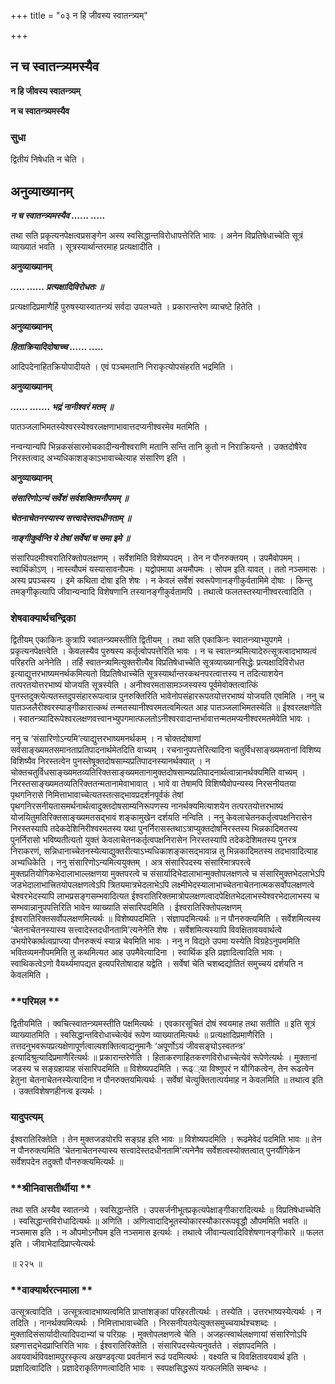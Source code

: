 +++
title = "०३ न हि जीवस्य स्वातन्त्र्यम्"

+++


## न च स्वातन्त्र्यमस्यैव

**न हि जीवस्य स्वातन्त्र्यम्**

**न च स्वातन्त्र्यमस्यैव**

### **सुधा**

द्वितीयं निषेधति न चेति ।

## **अनुव्याख्यानम्**

***न च स्वातन्त्र्यमस्यैव ...... .....***

तथा सति प्रकृत्यनपेक्षत्वप्रसङ्गेन अस्य स्वसिद्धान्तविरोधापत्तेरिति भावः । अनेन विप्रतिषेधाच्चेति सूत्रं व्याख्यातं भवति । सूत्रस्यार्थान्तरमाह प्रत्यक्षादीति ।

**अनुव्याख्यानम्**

***..... ...... प्रत्यक्षादिविरोधतः ॥***

प्रत्यक्षादिप्रमाणैर्हि पुरुषस्यास्वातन्त्र्यं सर्वदा उपलभ्यते । प्रकारान्तरेण व्याचष्टे हितेति ।

**अनुव्याख्यानम्**

***हिताक्रियादिदोषाच्च ...... .....***

आदिपदेनाहितक्रियोपादीयते । एवं पञ्चमतानि निराकृत्योपसंहरति भद्रमिति ।

**अनुव्याख्यानम्**

***...... ....... भद्रं नानीश्वरं मतम् ॥***

पातञ्जलाभिमतस्येश्वरस्येश्वरलक्षणाभावात्तदप्यनीश्वरमेव मतमिति ।

नन्वन्यान्यपि भिन्नकसंसारमोचकादीन्यनीश्वराणि मतानि सन्ति तानि कुतो न निराक्रियन्ते । उक्तदोषैरेव निरस्तत्वाद् अभ्यधिकाशङ्काऽभावाच्चेत्याह संसारिण इति ।

**अनुव्याख्यानम्**

***संसारिणोऽन्यं सर्वेशं सर्वशक्तिमनौपमम् ॥***

***चेतनाचेतनस्यास्य सत्त्वादेस्तदधीनताम् ॥***

***नाङ्गीकुर्वन्ति ये तेषां सर्वेषां च समा इमे ॥***

संसारिपदमीश्वरातिरिक्तोपलक्षणम् । सर्वेशमिति विशेष्यपदम् । तेन न पौनरुक्तयम् । उपमैवोपमम् । स्वार्थिकोऽण् । नास्त्यौपमं यस्यासावनौपमः । यद्वोपमाया अयमौपमः । सोपम इति यावत् । ततो नञ्समासः । अस्य प्रपञ्चस्य । इमे कथिता दोषा इति शेषः । न केवलं सर्वेशं स्वरूपेणानङ्गीकुर्वतामिमे दोषाः । किन्तु तमङ्गीकृत्यापि जीवान्यन्वादि विशेषणानि तस्यानङ्गीकुर्वतामपि । तथात्वे फलतस्तस्यानीश्वरत्वादिति ।

### **शेषवाक्यार्थचन्द्रिका**

द्वितीयम् एकाकिनः कुत्रापि स्वातन्त्र्यमस्तीति द्वितीयम् । तथा सति एकाकिनः स्वातन्त्र्याभ्युपगमे । प्रकृत्यनपेक्षत्वेति । केवलस्यैव पुरुषस्य कर्तृत्वोपपत्तेरिति भावः । न च स्वातन्त्र्यमित्यादेरुत्सूत्रत्वादभाष्यत्वं परिहरति अनेनेति । तर्हि स्वातन्त्र्यमित्युक्तरीत्यैव विप्रतिषेधाच्चेति सूत्रव्याख्यानसिद्धेः प्रत्यक्षादिविरोधत इत्याद्युत्तरभाष्यमनर्थकमित्यतो विप्रतिषेधाच्चेति सूत्रस्यार्थान्तरकथनपरत्वात्तस्य न तदित्याशयेन तत्परतयोत्तरभाष्यं योजयति सूत्रस्येति । अनीश्वरमतासामञ्जस्यस्य पूर्वमेवोक्तत्वात्किं पुनस्तदुक्त्येत्यतस्तदुपसंहाररूपत्वान्न पुनरुक्तिरिति भावेनोपसंहाररूपतयोत्तरभाष्यं योजयति एवमिति । ननु च पातञ्जलैरीश्वरस्याङ्गीकारात्कथं तन्मतस्यानीश्वरमतत्वमित्यत आह पातञ्जलाभिमतस्येति ॥ ईश्वरलक्षणेति । स्वातन्त्र्यादिरूपेश्वरलक्षणवत्त्वानभ्युपगमात्फलतोऽनीश्वरवादान्तर्भावात्तन्मतमप्यनीश्वरमतमेवेति भावः ।

ननु च ‘संसारिणोऽन्यमि’त्याद्युत्तरभाष्यमनर्थकम् । न चोक्तदोषाणां सर्वसाङ्ख्यमतसमानताप्रतिपादनार्थमेतदिति वाच्यम् । रचनानुपपत्तेरित्यादिना चतुर्विधसाङ्ख्यमतानां विशिष्य विशिष्यैव निरस्तत्वेन पुनस्तेषूक्तदोषसाम्यप्रतिपादनस्यानर्थक्यात् । न चोक्तचतुर्विधसाङ्ख्यमतव्यतिरिक्तसाङ्ख्यमतानामुक्तदोषसाम्यप्रतिपादनार्थत्वान्नानर्थक्यमिति वाच्यम् । निरस्तसाङ्ख्यमतव्यतिरिक्ततन्मतानामेवाभावात् । भावे वा तेषामपि विशिष्यैवोपन्यस्य निरसनीयतया पृथगनिरासे निमित्ताभावाच्चेत्यतस्तत्सद्भावप्रदर्शनपूर्वकं तेषां पृथगनिरसनीयतासमर्थनार्थत्वादुक्तदोषसाम्यनिरूपणस्य नानर्थक्यमित्याशयेन तत्परतयोत्तरभाष्यं योजयितुमतिरिक्तसाङ्ख्यमतसद्भावं शङ्कामुखेन दर्शयति नन्विति । ननु केवलाचेतनकर्तृत्वपक्षनिरासेन निरस्तस्यापि तदेकदेशिनिरीश्वरमतस्य यथा पुनर्निरासस्तथाऽत्राप्युक्तदोषनिरस्तस्य भिन्नकादिमतस्य पुनर्निरासो भविष्यतीत्यतो युक्तं केवलाचेतनकर्तृत्वपक्षनिरासेन निरस्तस्यापि तदेकदेशिमतस्य पुनरत्र निराकरणं, सन्निधानाच्चेतनस्येत्याद्युक्तरीत्याऽभ्यधिकाशङ्कासद्भावान्न तु भिन्नकादिमतस्य तदभावादित्याह अभ्यधिकेति । ननु संसारिणोऽन्यमित्ययुक्तम् । अत्र संसारिपदस्य संसारिमात्रपरत्वे मुक्तप्रतियोगिकभेदालाभाल्लक्षणया मुक्तपरत्वे च संसार्यादिभेदालाभान्मुक्तोपलक्षणत्वे च संसारिमुक्तभेदलाभेऽपि जडभेदालाभात्त्रितयोपलक्षणत्वेऽपि त्रितयमात्रभेदलाभेऽपि लक्ष्मीभेदस्यालाभाच्चेतनाचेतनात्मकसर्वोपलक्षणत्वे चेश्वरभेदस्यापि लाभप्रसङ्गसम्भवादित्यत ईश्वरातिरिक्तमात्रोपलक्षणत्वादपेक्षितभेदलाभस्येश्वरभेदालाभस्य च सम्भवान्नानुपपत्तिरिति भावेन व्याख्याति संसारिपदमिति । ईश्वरातिरिक्तोपलक्षणम् ईश्वरातिरिक्तसर्वोपलक्षणमित्यर्थः ॥ विशेष्यपदमिति । संज्ञापदमित्यर्थः ॥ न पौनरुक्त्यमिति । सर्वेशमित्यस्य ‘चेतनाचेतनस्यास्य सत्त्वादेस्तदधीनतामि’त्यनेनेति शेषः । सर्वेशमित्यस्यापि विवक्षितावयवार्थत्वे उभयोरेकार्थत्वप्राप्त्या पौनरुक्त्यं स्यान्न चेवमिति भावः । ननु न विद्यते उपमा यस्येति विग्रहेऽनुपममिति भवितव्यमनौपममिति तु कथमित्यत आह उपमैवेत्यादिना । स्वार्थिक इति प्रज्ञादित्वादिति भावः । स्वाथिकत्वेऽणो वैयर्थ्यमापद्यत इत्यपरितोषादाह यद्वेति । सर्वेषां चेति चशब्दद्योतितं समुच्चयं दर्शयति न केवलमिति ।

### **परिमल **

द्वितीयमिति । क्वचित्स्वातन्त्र्यमस्तीति पक्षमित्यर्थः । एवकारसूचितं दोषं स्वयमाह तथा सतीति ॥ इति सूत्रं व्याख्यातमिति । स्वसिद्धान्तविरोधाच्चेत्येवं रूपेण व्याख्यातमित्यर्थः ॥ प्रत्यक्षादिप्रमाणैरिति । तत्तदनुभवरूपप्रत्यक्षेणापूर्णत्वाल्पशक्तित्वाद्यनुमानैः ‘अपूर्णोऽयं जीवसङ्घोऽस्वतन्त्र’ इत्यादिश्रुत्यादिप्रमाणैरित्यर्थः ॥ प्रकारान्तरेणेति । हिताकरणाहितकरणविरोधाच्चेत्येवं रूपेणेत्यर्थः । मुक्तानां जडस्य च सङ्ग्रहायाह संसारिपदमिति ॥ विशेष्यपदमिति । रूढ््या विष्णुपरं न यौगिकत्वेन, तेन रूढत्वेन हेतुना चेतनाचेतनस्येत्यादिना न पौनरुक्तयमित्यर्थः । सर्वेषां चेत्युक्तितात्पर्यमाह न केवलमिति ॥ तथात्व इति । उक्तविशेषणहीनत्व इत्यर्थः ।

### **यादुपत्यम्**

ईश्वरातिरिक्तेति । तेन मुक्तजडयोरपि सङ्ग्रह इति भावः ॥ विशेष्यपदमिति । रूढमेवेदं पदमिति भावः ॥ तेन न पौनरुक्त्यमिति ‘चेतनाचेतनस्यास्य सत्त्वादेस्तदधीनतामि’त्यनेनैव सर्वेशत्वस्योक्तत्वात् पुनर्यौगिकेन सर्वेशपदेन तदुक्तौ पौनरुक्त्यमित्यर्थः ॥

### **श्रीनिवासतीर्थीया **

तथा सति अस्यैव स्वातन्त्र्ये । स्वसिद्धान्तेति । उपसर्जनीभूतप्रकृत्यपेक्षाङ्गीकारादित्यर्थः ॥ विप्रतिषेधाच्चेति । स्वसिद्धान्तविरोधादित्यर्थः ॥ अणिति । अणित्वादादिभूतस्योकारस्यौकाररूपवृद्धौ औपममिति भवति ॥ नञ्समास इति । न औपमोऽनौपम इति नञ्समास इत्यर्थः । तथात्वे जीवान्यत्वादिविशेषणानङ्गीकारे ॥ फलत इति । जीवाभेदादिप्राप्त्येत्यर्थः

॥ २२५ ॥

### **वाक्यार्थरत्नमाला **

उत्सूत्रत्वादिति । उत्सूत्रत्वादभाष्यत्वमिति प्राप्तांशङ्कां परिहरतीत्यर्थः । तस्येति । उत्तरभाष्यस्येत्यर्थः । न तदिति । नानर्थक्यमित्यर्थः । निमित्ताभावाच्चेति । निरसनीयतयेत्युक्तसमुच्चयार्थश्चशब्दः । मुक्तादिसंसार्यादीत्यादिपदाभ्यां च परिग्रहः । मुक्तोपलक्षणत्वे चेति । अजहत्स्वार्थलक्षणायां संसारिणोऽपि ग्रहणात्तद्भेदप्राप्तिरिति भावः । ईश्वरातिरिक्तेति । संसारिपदस्येत्यनुवर्तते । संज्ञापदमिति । अवयवार्थविवक्षामपुरस्कृत्य अखण्डवृत्या प्रवर्तमानं रूढं पदमित्यर्थः । वक्ष्यति च विवक्षितावयवार्थ इति । प्रज्ञादित्वादिति । प्रज्ञादेराकृतिगणत्वादिति भावः । स्वपक्षसिद्धरूपं यत्फलमिति सम्बन्धः ।





